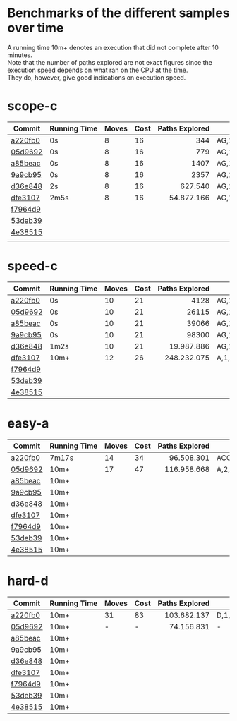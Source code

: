 ﻿# Benchmarks of the different samples over time
A running time 10m+ denotes an execution that did not complete after 10 minutes.  
Note that the number of paths explored are not exact figures since the execution speed depends on what ran on the CPU at the time.  
They do, however, give good indications on execution speed.  

# scope-c
| Commit | Running&nbsp;Time | Moves | Cost | Paths&nbsp;Explored | Solution |
|--------|-------------------|-------|------|--------------------:|----------|
|[a220fb0](https://github.com/Guillaume-Docquier/trains/commit/a220fb096bfd808ac96dbf479baa462d01d06d54)|0s|8|16|344|AG,1,2;C,1,0;AGD,2,1;CA,2,1;DC,3,2;D,2,3;CC,2,1;CCC,1,0|
|[05d9692](https://github.com/Guillaume-Docquier/trains/commit/05d96929057da4e9431f275ded44df76b4a069ad)|0s|8|16|779|AG,1,2;C,1,0;AGD,2,1;CA,2,1;DC,3,2;D,2,3;CC,2,1;CCC,1,0|
|[a85beac](https://github.com/Guillaume-Docquier/trains/commit/a85beacb22799438f6aa498255c8482bbe330e46)|0s|8|16|1407|AG,1,2;C,1,0;AGD,2,1;CA,2,1;DC,3,2;D,2,3;CC,2,1;CCC,1,0|
|[9a9cb95](https://github.com/Guillaume-Docquier/trains/commit/9a9cb95d49e3c02ff6ec0aa410686f16d2d2f370)|0s|8|16|2357|AG,1,2;C,1,0;AGD,2,1;CA,2,1;DC,3,2;D,2,3;CC,2,1;CCC,1,0|
|[d36e848](https://github.com/Guillaume-Docquier/trains/commit/d36e84858c07b6bfa1f6ba574604eedd40b3052c)|2s|8|16|627.540|AG,1,2;C,1,0;AGD,2,1;CA,2,1;DC,3,2;D,2,3;CC,2,1;CCC,1,0|
|[dfe3107](https://github.com/Guillaume-Docquier/trains/commit/dfe31079048f41b877707492fcf33d504c494529)|2m5s|8|16|54.877.166|AG,1,2;C,1,0;AGD,2,1;CA,2,1;DC,3,2;D,2,3;CC,2,1;CCC,1,0|
|[f7964d9](https://github.com/Guillaume-Docquier/trains/commit/f7964d9a1f19dc05d1c3c6cfd8a96703614ba310)||||||
|[53deb39](https://github.com/Guillaume-Docquier/trains/commit/53deb39f9433c2bf6a989d448342b66c939b90d1)||||||
|[4e38515](https://github.com/Guillaume-Docquier/trains/commit/4e38515c1960cdc8c52431ede1f4d8cbfe9f161d)||||||
|||||||

# speed-c
| Commit | Running&nbsp;Time | Moves | Cost | Paths&nbsp;Explored | Solution |
|--------|-------------------|-------|------|--------------------:|----------|
|[a220fb0](https://github.com/Guillaume-Docquier/trains/commit/a220fb096bfd808ac96dbf479baa462d01d06d54)|0s|10|21|4128|AG,1,2;C,1,0;AGD,2,1;CA,2,1;C,1,0;BC,3,2;B,2,1;DC,3,2;D,2,1;CCC,2,0|
|[05d9692](https://github.com/Guillaume-Docquier/trains/commit/05d96929057da4e9431f275ded44df76b4a069ad)|0s|10|21|26115|AG,1,2;C,1,0;AGD,2,1;CA,2,1;C,1,0;BC,3,2;B,2,1;DC,3,2;D,2,1;CCC,2,0|
|[a85beac](https://github.com/Guillaume-Docquier/trains/commit/a85beacb22799438f6aa498255c8482bbe330e46)|0s|10|21|39066|AG,1,2;C,1,0;AGD,2,1;CA,2,1;C,1,0;BC,3,2;B,2,1;DC,3,2;D,2,1;CCC,2,0|
|[9a9cb95](https://github.com/Guillaume-Docquier/trains/commit/9a9cb95d49e3c02ff6ec0aa410686f16d2d2f370)|0s|10|21|98300|AG,1,2;C,1,0;AGD,2,1;CA,2,1;C,1,0;BC,3,2;B,2,1;DC,3,2;D,2,1;CCC,2,0|
|[d36e848](https://github.com/Guillaume-Docquier/trains/commit/d36e84858c07b6bfa1f6ba574604eedd40b3052c)|1m2s|10|21|19.987.886|AG,1,2;C,1,0;AGD,2,1;CA,2,1;C,1,0;BC,3,2;B,2,1;DC,3,2;D,2,1;CCC,2,0|
|[dfe3107](https://github.com/Guillaume-Docquier/trains/commit/dfe31079048f41b877707492fcf33d504c494529)|10m+|12|26|248.232.075|A,1,2;G,1,2;C,1,0;A,1,3;GAD,2,1;CA,2,1;C,1,0;ABC,3,2;AB,2,1;DC,3,2;D,2,1;CCC,2,0|
|[f7964d9](https://github.com/Guillaume-Docquier/trains/commit/f7964d9a1f19dc05d1c3c6cfd8a96703614ba310)||||||
|[53deb39](https://github.com/Guillaume-Docquier/trains/commit/53deb39f9433c2bf6a989d448342b66c939b90d1)||||||
|[4e38515](https://github.com/Guillaume-Docquier/trains/commit/4e38515c1960cdc8c52431ede1f4d8cbfe9f161d)||||||

# easy-a
| Commit | Running&nbsp;Time | Moves | Cost | Paths&nbsp;Explored | Solution |
|--------|-------------------|-------|------|--------------------:|----------|
|[a220fb0](https://github.com/Guillaume-Docquier/trains/commit/a220fb096bfd808ac96dbf479baa462d01d06d54)|7m17s|14|34|96.508.301|ACC,2,1;AA,5,2;AAA,2,0;CDG,3,2;ADG,3,2;A,3,2;AA,2,1;AAA,1,0;DGD,4,3;DG,5,4;DGG,4,3;A,6,5;AA,5,4;AAA,4,0|
|[05d9692](https://github.com/Guillaume-Docquier/trains/commit/05d96929057da4e9431f275ded44df76b4a069ad)|10m+|17|47|116.958.668|A,2,0;C,2,1;C,2,1;A,2,0;C,3,1;D,3,1;G,3,1;A,3,0;DG,3,2;AA,5,3;AAA,3,0;DGD,4,3;DG,5,4;DGG,4,3;A,6,5;AA,5,4;AAA,4,0|
|[a85beac](https://github.com/Guillaume-Docquier/trains/commit/a85beacb22799438f6aa498255c8482bbe330e46)|10m+|||||
|[9a9cb95](https://github.com/Guillaume-Docquier/trains/commit/9a9cb95d49e3c02ff6ec0aa410686f16d2d2f370)|10m+|||||
|[d36e848](https://github.com/Guillaume-Docquier/trains/commit/d36e84858c07b6bfa1f6ba574604eedd40b3052c)|10m+|||||
|[dfe3107](https://github.com/Guillaume-Docquier/trains/commit/dfe31079048f41b877707492fcf33d504c494529)|10m+|||||
|[f7964d9](https://github.com/Guillaume-Docquier/trains/commit/f7964d9a1f19dc05d1c3c6cfd8a96703614ba310)|10m+|||||
|[53deb39](https://github.com/Guillaume-Docquier/trains/commit/53deb39f9433c2bf6a989d448342b66c939b90d1)|10m+|||||
|[4e38515](https://github.com/Guillaume-Docquier/trains/commit/4e38515c1960cdc8c52431ede1f4d8cbfe9f161d)|10m+|||||

# hard-d
| Commit | Running&nbsp;Time | Moves | Cost | Paths&nbsp;Explored | Solution |
|--------|-------------------|-------|------|--------------------:|----------|
|[a220fb0](https://github.com/Guillaume-Docquier/trains/commit/a220fb096bfd808ac96dbf479baa462d01d06d54)|10m+|31|83|103.682.137|D,1,0;G,1,2;C,1,5;D,1,0;GAC,2,1;CAC,2,1;DG,4,2;CD,3,2;GA,3,2;D,4,3;GAD,4,3;GAC,2,4;GA,3,4;DDD,3,0;GAD,3,2;GA,2,3;DDD,2,0;GCG,2,3;D,2,0;CAA,5,2;DGA,5,2;DCG,5,3;D,3,2;D,5,2;DDD,2,0;ACG,6,5;DCG,6,5;D,6,5;EGD,6,5;EG,5,6;DDD,5,0|
|[05d9692](https://github.com/Guillaume-Docquier/trains/commit/05d96929057da4e9431f275ded44df76b4a069ad)|10m+|-|-|74.156.831|-|
|[a85beac](https://github.com/Guillaume-Docquier/trains/commit/a85beacb22799438f6aa498255c8482bbe330e46)|10m+|||||
|[9a9cb95](https://github.com/Guillaume-Docquier/trains/commit/9a9cb95d49e3c02ff6ec0aa410686f16d2d2f370)|10m+|||||
|[d36e848](https://github.com/Guillaume-Docquier/trains/commit/d36e84858c07b6bfa1f6ba574604eedd40b3052c)|10m+|||||
|[dfe3107](https://github.com/Guillaume-Docquier/trains/commit/dfe31079048f41b877707492fcf33d504c494529)|10m+|||||
|[f7964d9](https://github.com/Guillaume-Docquier/trains/commit/f7964d9a1f19dc05d1c3c6cfd8a96703614ba310)|10m+|||||
|[53deb39](https://github.com/Guillaume-Docquier/trains/commit/53deb39f9433c2bf6a989d448342b66c939b90d1)|10m+|||||
|[4e38515](https://github.com/Guillaume-Docquier/trains/commit/4e38515c1960cdc8c52431ede1f4d8cbfe9f161d)|10m+|||||
